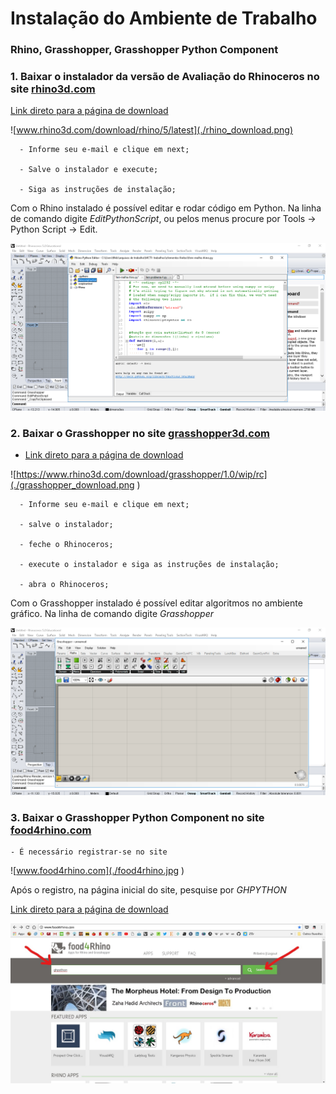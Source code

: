 # Instalação do Ambiente de Trabalho
### Rhino, Grasshopper, Grasshopper Python Component

### 1. Baixar o instalador da versão de Avaliação do Rhinoceros no site [rhino3d.com](www.rhino3d.com)

[Link direto para a página de download](www.rhino3d.com/download/rhino/5/latest)


![www.rhino3d.com/download/rhino/5/latest](./rhino_download.png)

      - Informe seu e-mail e clique em next;

      - Salve o instalador e execute;

      - Siga as instruções de instalação;

Com  o Rhino instalado é possível editar e rodar código em Python. Na linha de comando digite *EditPythonScript*, ou pelos menus procure por Tools -> Python Script -> Edit.

![Tela do editor de scrips Python do Rhino](./EditPythonScript.png)


### 2. Baixar o Grasshopper no site [grasshopper3d.com](http://www.grasshopper3d.com/)

   - [Link direto para a página de download](https://www.rhino3d.com/download/grasshopper/1.0/wip/rc)


![https://www.rhino3d.com/download/grasshopper/1.0/wip/rc](./grasshopper_download.png )


      - Informe seu e-mail e clique em next;

      - salve o instalador;

      - feche o Rhinoceros;

      - execute o instalador e siga as instruções de instalação;

      - abra o Rhinoceros;

Com  o Grasshopper instalado é possível editar algoritmos no ambiente gráfico. Na linha de comando digite *Grasshopper*


![Tela do Grasshopper](./tela_grasshopper.png )


### 3. Baixar o Grasshopper Python Component no site [food4rhino.com](www.food4rhino.com)

    - É necessário registrar-se no site

![www.food4rhino.com](./food4rhino.jpg )

Após o registro, na página inicial do site, pesquise por *GHPYTHON*

 [Link direto para a página de download](http://www.food4rhino.com/app/ghpython#downloads_list)


![Pesquisa em Food4Rhino.com](./f4rsearch.jpg)
